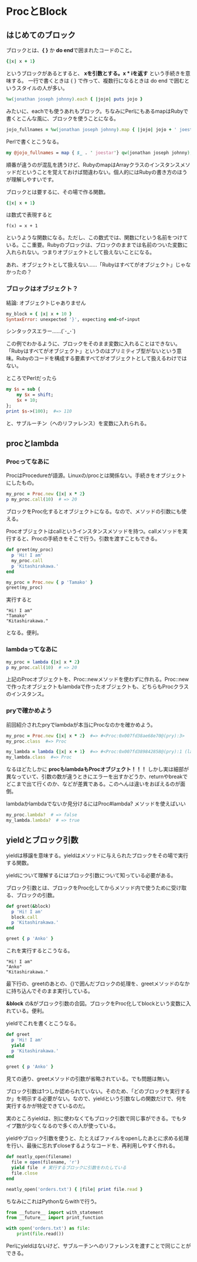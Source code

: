 ProcとBlock
====

## はじめてのブロック

ブロックとは、**{ }** か **do end**で囲まれたコードのこと。

```ruby
{|x| x + 1} 
```

というブロックがあるとすると、 **xを引数とする。x * iを返す** という手続きを意味する。
一行で書くときは { } で作って、複数行になるときは do end で囲むというスタイルの人が多い。

```ruby
%w(jonathan joseph johnny).each { |jojo| puts jojo }
```

みたいに、eachでも使うあれもブロック。ちなみにPerlにもあるmapはRubyで書くとこんな風に、ブロックを使うことになる。

```ruby
jojo_fullnames = %w(jonathan joseph johnny).map { |jojo| jojo + ' joestar' }
```

Perlで書くとこうなる。

```perl
my @jojo_fullnames = map { $_ . ' joestar'} qw(jonathan joseph johnny);
```

順番が違うのが混乱を誘うけど、RubyのmapはArrayクラスのインスタンスメソッドだということを覚えておけば間違わない。個人的にはRubyの書き方のほうが理解しやすいです。

ブロックとは要するに、その場で作る関数。

```ruby
{|x| x + 1} 
```

は数式で表現すると

```
f(x) = x + 1
```

というような関数になる。ただし、この数式では、関数にfという名前をつけている。ここ重要。Rubyのブロックは、ブロックのままでは名前のついた変数に入れられない。つまりオブジェクトとして扱えないことになる。

あれ、オブジェクトとして扱えない……「Rubyはすべてがオブジェクト」じゃなかったの？

### ブロックはオブジェクト？
結論: オブジェクトじゃありません

```ruby
my_block = { |x| x + 10 }
SyntaxError: unexpected '}', expecting end-of-input
```

シンタックスエラー……(´･_･`) 

この例でわかるように、ブロックをそのまま変数に入れることはできない。「Rubyはすべてがオブジェクト」というのはプリミティブ型がないという意味。Rubyのコードを構成する要素すべてがオブジェクトとして扱えるわけではない。

ところでPerlだったら

```perl
my $s = sub {
    my $x = shift;
    $x + 10;
};
print $s->(100);  #=> 110
```

と、サブルーチン（へのリファレンス）を変数に入れられる。

## procとlambda
### Procってなあに
ProcはProcedureが語源。Linuxの/procとは関係ない。手続きをオブジェクトにしたもの。

```ruby
my_proc = Proc.new {|x| x * 2} 
p my_proc.call(10)  # => 20
```

ブロックをProc化するとオブジェクトになる。なので、メソッドの引数にも使える。

Procオブジェクトはcallというインスタンスメソッドを持つ。callメソッドを実行すると、Procの手続きをそこで行う。引数を渡すこともできる。

```ruby
def greet(my_proc)
  p 'Hi! I am'
  my_proc.call
  p 'Kitashirakawa.'
end

my_proc = Proc.new { p 'Tamako' }
greet(my_proc)
```

実行すると

```
"Hi! I am"
"Tamako"
"Kitashirakawa."
```

となる。便利。


### lambdaってなあに
```ruby
my_proc = lambda {|x| x * 2} 
p my_proc.call(10)  # => 20
```

上記のProcオブジェクトを、Proc::newメソッドを使わずに作れる。Proc::newで作ったオブジェクトもlambdaで作ったオブジェクトも、どちらもProcクラスのインスタンス。

### pryで確かめよう

前回紹介されたpryでlambdaが本当にProcなのかを確かめよう。

```ruby
my_proc = Proc.new {|x| x * 2}  #=> #<Proc:0x007fd38ae68e70@(pry):3>
my_proc.class  #=> Proc

my_lambda = lambda {|x| x + 1}  #=> #<Proc:0x007fd389842858@(pry):1 (lambda)>
my_lambda.class  #=> Proc
```

なるほどたしかに **procもlambdaもProcオブジェクト！！！**
しかし実は細部が異なっていて、引数の数が違うときにエラーを出すかどうか、returnやbreakでどこまで出て行くのか、などが差異である。このへんは違いをおぼえるのが面倒。

lambdaかlambdaでないか見分けるにはProc#lambda? メソッドを使えばいい

```ruby
my_proc.lambda?  # => false
my_lambda.lambda?  # => true
```

## yieldとブロック引数
yieldは移譲を意味する。yieldはメソッドに与えられたブロックをその場で実行する関数。

yieldについて理解するにはブロック引数について知っている必要がある。

ブロック引数とは、ブロックをProc化してからメソッド内で使うために受け取る、ブロックの引数。

```ruby
def greet(&block)
  p 'Hi! I am'
  block.call
  p 'Kitashirakawa.'
end

greet { p 'Anko' }
```

これを実行するとこうなる。

```
"Hi! I am"
"Anko"
"Kitashirakawa."
```

最下行の、greetのあとの、{}で囲んだブロックの処理を、greetメソッドのなかに持ち込んでそのまま実行している。

**&block** の&がブロック引数の合図。ブロックをProc化してblockという変数に入れている。便利。

yieldでこれを書くとこうなる。

```ruby
def greet
  p 'Hi! I am'
  yield
  p 'Kitashirakawa.'
end

greet { p 'Anko' }
```

見ての通り、greetメソッドの引数が省略されている。でも問題は無い。

ブロック引数は1つしか認められていない。そのため、「どのブロックを実行するか」を明示する必要がない。なので、yieldという引数なしの関数だけで、何を実行するかが特定できているのだ。

実のところyieldは、別に使わなくてもブロック引数で同じ事ができる。でもタイプ数が少なくなるので多くの人が使っている。

yieldやブロック引数を使うと、たとえばファイルをopenしたあとに求める処理を行い、最後に忘れずcloseするようなコードを、再利用しやすく作れる。

```ruby
def neatly_open(filename)
  file = open(filename, 'r')
  yield file  # 実行するブロックに引数をわたしている
  file.close
end

neatly_open('orders.txt') { |file| print file.read }
```

ちなみにこれはPythonならwithで行う。

```python
from __future__ import with_statement
from __future__ import print_function

with open('orders.txt') as file:
    print(file.read())
```

Perlにyieldはないけど、サブルーチンへのリファレンスを渡すことで同じことができる。
